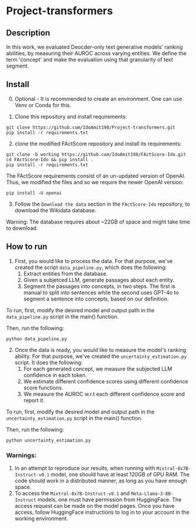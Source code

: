 # Project-transformers

## Description
In this work, we evaluated Deocder-only text generative models' ranking abilities, by measuring their AUROC across varying entities.
We define the term 'concept' and make the evaluation using that granularity of text segment.

## Install
0. Optional - It is recommended to create an environment. One can use Venv or Conda for this.
   
2. Clone this repository and install requirements:
```
git clone https://github.com/IdoAmit198/Project-transformers.git
pip install -r requirements.txt
```
2. clone the modified FActScore repository and install its requirements:
```
git clone -b working https://github.com/IdoAmit198/FActScore-Ido.git
cd FActScore-Ido && pip install .
pip install -r requirements.txt
```
The FActScore requirements consist of an un-updated version of OpenAI. Thus, we modified the files and so we require the newer OpenAI version:
```
pip install -U openai
```
3. Follow the `Download the data` section in the `FActScore-Ido` repository, to download the Wikidata database.

Warning: The database requires about ~22GB of space and might take time to download.

## How to run
1. First, you would like to process the data. For that purpose, we've created the script `data_pipeline.py`, which does the following:
   1. Extract entities from the database.
   2. Given a subjetced LLM, generate passages about each entity.
   3. Segment the passages into concepts, in two steps. The first is manual to split into sentences while the second uses GPT-4o to segment a sentence into concepts, based on our definition.

To run, first, modify the desired model and output path in the `data_pipeline.py` script in the main() function.

Then, run the following:
```
python data_pipeline.py
```

2. Once the data is ready, you would like to measure the model's ranking ability. For that purpose, we've created the `uncertainty_estimation.py` script. It does the following:
   1. For each generated concept, we measure the subjected LLM confidence in each token.
   2. We estimate different confidence scores using different confidence score functions.
   3. We measure the AUROC w.r.t each different confidence score and report it.

To run, first, modify the desired model and output path in the `uncertainty_estimation.py` script in the main() function.

Then, run the following:
```
python uncertainty_estimation.py
```
### Warnings:
1. In an attempt to reproduce our results, when running with `Mixtral-8x7B-Instruct-v0.1` model, one should have at least 120GB of GPU RAM. The code should work in a distributed manner, as long as you have enough space.
2. To access the `Mixtral-8x7B-Instruct-v0.1` and `Meta-Llama-3-8B-Instruct` models, one must have permission from HuggingFace. The access request can be made on the model pages. Once you have access, follow HuggingFace instructions to log in to your account in the working environment.
